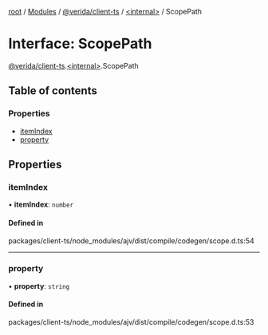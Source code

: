 [root](../README.md) / [Modules](../modules.md) / [@verida/client-ts](../modules/verida_client_ts.md) / [<internal\>](../modules/verida_client_ts._internal_.md) / ScopePath

# Interface: ScopePath

[@verida/client-ts](../modules/verida_client_ts.md).[<internal\>](../modules/verida_client_ts._internal_.md).ScopePath

## Table of contents

### Properties

- [itemIndex](verida_client_ts._internal_.ScopePath.md#itemindex)
- [property](verida_client_ts._internal_.ScopePath.md#property)

## Properties

### itemIndex

• **itemIndex**: `number`

#### Defined in

packages/client-ts/node_modules/ajv/dist/compile/codegen/scope.d.ts:54

___

### property

• **property**: `string`

#### Defined in

packages/client-ts/node_modules/ajv/dist/compile/codegen/scope.d.ts:53
